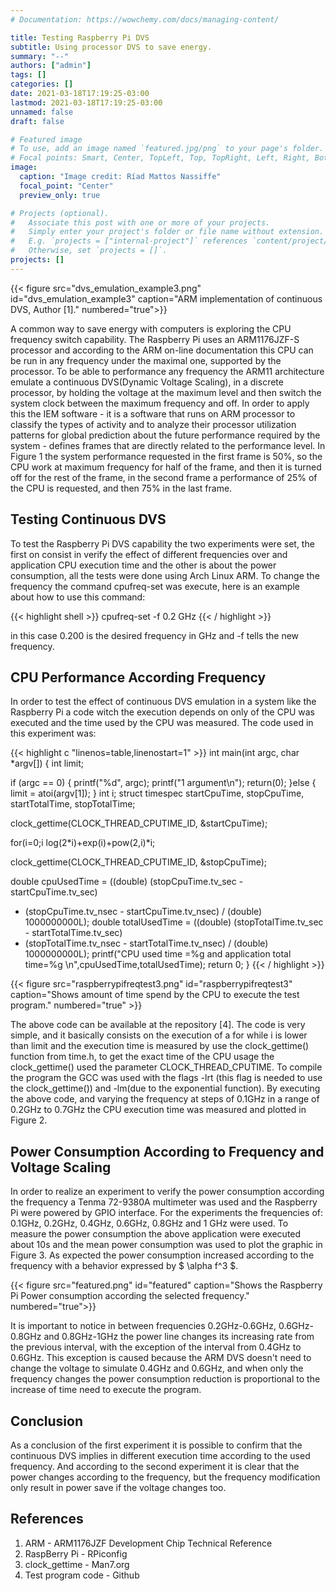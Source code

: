 ```yaml
---
# Documentation: https://wowchemy.com/docs/managing-content/

title: Testing Raspberry Pi DVS 
subtitle: Using processor DVS to save energy.
summary: "--"
authors: ["admin"]
tags: []
categories: []
date: 2021-03-18T17:19:25-03:00
lastmod: 2021-03-18T17:19:25-03:00
unnamed: false
draft: false

# Featured image
# To use, add an image named `featured.jpg/png` to your page's folder.
# Focal points: Smart, Center, TopLeft, Top, TopRight, Left, Right, BottomLeft, Bottom, BottomRight.
image:
  caption: "Image credit: Ríad Mattos Nassiffe"
  focal_point: "Center"
  preview_only: true

# Projects (optional).
#   Associate this post with one or more of your projects.
#   Simply enter your project's folder or file name without extension.
#   E.g. `projects = ["internal-project"]` references `content/project/deep-learning/index.md`.
#   Otherwise, set `projects = []`.
projects: []
---
```


{{< figure src="dvs_emulation_example3.png" id="dvs_emulation_example3" caption="ARM implementation of continuous DVS, Author [1]." numbered="true">}}

A common way to save energy with computers is exploring the CPU frequency switch capability. The Raspberry Pi uses an  ARM1176JZF-S processor and according to the ARM on-line documentation this CPU can be run in any frequency under the maximal one, supported by the processor. To be able to performance any frequency the ARM11 architecture emulate a continuous DVS(Dynamic Voltage Scaling), in a discrete processor,  by holding the voltage at the maximum level and then switch the system clock between the maximum frequency and off. In order to apply this the IEM software - it is a software that runs on ARM processor to classify the types of activity and to analyze their processor utilization patterns for global prediction about the future performance required by the system - defines frames that are directly related to the performance level. In Figure 1 the system performance requested in the first frame is 50%, so the CPU work at maximum frequency for half of the frame, and then it is turned off for the rest of the frame, in the second frame a performance of 25% of the CPU is requested, and then 75% in the last frame.

## Testing Continuous DVS

To test the Raspberry Pi DVS capability the two experiments were set, the first on consist in verify the effect of different frequencies over and application CPU execution time and the other is about the power consumption, all the tests were done using Arch Linux ARM. To change the frequency the command cpufreq-set was execute, here is an example about how to use this command:

{{< highlight shell >}}
cpufreq-set -f 0.2 GHz
{{< / highlight >}}

in this case 0.200 is the desired frequency in GHz and -f tells the new frequency.

## CPU Performance According Frequency

In order to test the effect of continuous DVS emulation in a system like the Raspberry Pi a code witch the execution depends on only of the CPU was executed and the time used by the CPU was measured. The code used in this experiment was:

{{< highlight c "linenos=table,linenostart=1" >}}
int main(int argc, char *argv[])
{
 int limit;

 if (argc == 0) {
     printf("%d", argc);
     printf("1 argument\n");
     return(0);
 }else {
     limit = atoi(argv[1]);
 }
 int i;
 struct timespec startCpuTime, stopCpuTime, startTotalTime, stopTotalTime;

 clock_gettime(CLOCK_THREAD_CPUTIME_ID, &amp;startCpuTime);

 for(i=0;i
     log(2*i)+exp(i)+pow(2,i)*i;

 clock_gettime(CLOCK_THREAD_CPUTIME_ID, &amp;stopCpuTime);

 double cpuUsedTime = ((double) (stopCpuTime.tv_sec - startCpuTime.tv_sec)
 + (stopCpuTime.tv_nsec - startCpuTime.tv_nsec)
 / (double) 1000000000L);
 double totalUsedTime = ((double) (stopTotalTime.tv_sec - startTotalTime.tv_sec)
 + (stopTotalTime.tv_nsec - startTotalTime.tv_nsec)
 / (double) 1000000000L);
 printf("CPU used time =%g and application total time=%g \n",cpuUsedTime,totalUsedTime);
 return 0;
}
{{< / highlight >}}

{{< figure src="raspberrypifreqtest3.png" id="raspberrypifreqtest3" caption="Shows amount of time spend by the CPU to execute the test program." numbered="true" >}}

The above code can be available at the repository [4]. The code is very simple, and it basically consists on the execution of a for while i is lower than limit and the execution time is measured by use the clock_gettime() function from time.h, to get the exact time of the CPU usage the  clock_gettime() used the parameter CLOCK_THREAD_CPUTIME. To compile the program the GCC was used with the flags -lrt (this flag is needed to use the clock_gettime()) and -lm(due to the exponential function). By executing the above code,  and varying the frequency at steps of 0.1GHz in a range of 0.2GHz to 0.7GHz  the CPU execution time was measured and plotted in  Figure 2.

## Power Consumption According to Frequency and Voltage Scaling

In order to realize an experiment to verify the power consumption according the frequency a Tenma 72-9380A multimeter was used and the Raspberry Pi were powered by GPIO interface. For the experiments the frequencies of: 0.1GHz, 0.2GHz, 0.4GHz, 0.6GHz, 0.8GHz and 1 GHz were used. To measure the power consumption the above application were executed about 10s and the mean power consumption was used to plot the graphic in Figure 3. As expected the power consumption increased according to the frequency with a behavior expressed by $ \alpha f^3 $. 

{{< figure src="featured.png" id="featured" caption="Shows the Raspberry Pi Power consumption according the selected frequency." numbered="true">}}

It is important to notice in between frequencies 0.2GHz-0.6GHz, 0.6GHz-0.8GHz and 0.8GHz-1GHz the power line changes its increasing rate from the previous interval, with the exception of the interval from 0.4GHz to 0.6GHz. This exception is caused because the ARM DVS doesn't need to change the voltage to simulate 0.4GHz and 0.6GHz, and when only the frequency changes the power consumption reduction is proportional to the increase of time need to execute the program.

## Conclusion

As a conclusion of the first experiment it is possible to confirm that the continuous DVS implies in different execution time according to the used frequency. And according to the second experiment it is clear that the power changes according to the frequency, but the frequency modification only result in power save if the voltage changes too.

## References

1. ARM - ARM1176JZF Development Chip Technical Reference
2. RaspBerry Pi - RPiconfig
3. clock_gettime - Man7.org
4. Test program code - Github
